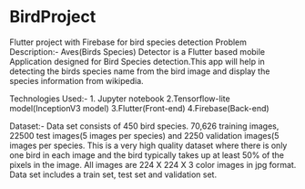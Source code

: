 # BirdProject
Flutter project with Firebase for bird species detection
Problem Description:- Aves(Birds Species) Detector is a Flutter based
mobile Application designed for Bird Species detection.This app will help in
detecting the birds species name from the bird image and display the species
information from wikipedia.

Technologies Used:- 1. Jupyter notebook
2.Tensorflow-lite model(InceptionV3 model)
3.Flutter(Front-end)
4.Firebase(Back-end)

Dataset:- Data set consists of 450 bird species. 70,626 training images,
22500 test images(5 images per species) and 2250 validation images(5 images
per species. This is a very high quality dataset where there is only one bird in
each image and the bird typically takes up at least 50% of the pixels in the
image.
All images are 224 X 224 X 3 color images in jpg format. Data set includes a train
set, test set and validation set.
